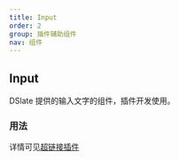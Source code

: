 ```yaml
---
title: Input
order: 2
group: 插件辅助组件
nav: 组件
---
```


## Input

DSlate 提供的输入文字的组件，插件开发使用。

### 用法

详情可见[超链接插件](https://github.com/rojer95/dslate/blob/v2/packages/plugin/lib/plugins/link.tsx#L88)
